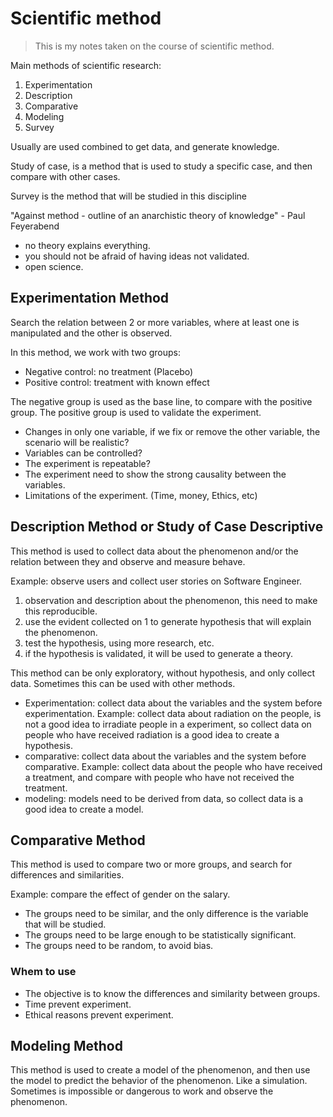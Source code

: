# Scientific method

> This is my notes taken on the course of scientific method.

Main methods of scientific research:

1. Experimentation
2. Description
3. Comparative
4. Modeling
5. Survey

Usually are used combined to get data, and generate knowledge.

Study of case, is a method that is used to study a specific case, and then compare with other cases.

Survey is the method that will be studied in this discipline

"Against method - outline of an anarchistic theory of knowledge" - Paul Feyerabend

- no theory explains everything.
- you should not be afraid of having ideas not validated.
- open science.

## Experimentation Method

Search the relation between 2 or more variables, where at least one is manipulated and the other is observed.

In this method, we work with two groups:

- Negative control: no treatment (Placebo)
- Positive control: treatment with known effect

The negative group is used as the base line, to compare with the positive group. The positive group is used to validate the experiment.

- Changes in only one variable, if we fix or remove the other variable, the scenario will be realistic?
- Variables can be controlled?
- The experiment is repeatable?
- The experiment need to show the strong causality between the variables.
- Limitations of the experiment. (Time, money, Ethics, etc)

## Description Method or Study of Case Descriptive

This method is used to collect data about the phenomenon and/or the relation between they and observe and measure behave.

Example: observe users and collect user stories on Software Engineer.

1. observation and description about the phenomenon, this need to make this reproducible.
2. use the evident collected on 1 to generate hypothesis that will explain the phenomenon.
3. test the hypothesis, using more research, etc.
4. if the hypothesis is validated, it will be used to generate a theory.

This method can be only exploratory, without hypothesis, and only collect data. Sometimes this can be used with other methods.

- Experimentation: collect data about the variables and the system before experimentation. Example: collect data about radiation on the people, is not a good idea to irradiate people in a experiment, so collect data on people who have received radiation is a good idea to create a hypothesis.
- comparative: collect data about the variables and the system before comparative. Example: collect data about the people who have received a treatment, and compare with people who have not received the treatment.
- modeling: models need to be derived from data, so collect data is a good idea to create a model.

## Comparative Method

This method is used to compare two or more groups, and search for differences and similarities.

Example: compare the effect of gender on the salary.

- The groups need to be similar, and the only difference is the variable that will be studied.
- The groups need to be large enough to be statistically significant.
- The groups need to be random, to avoid bias.

### Whem to use

- The objective is to know the differences and similarity between groups.
- Time prevent experiment.
- Ethical reasons prevent experiment.

## Modeling Method

This method is used to create a model of the phenomenon, and then use the model to predict the behavior of the phenomenon. Like a simulation. Sometimes is impossible or dangerous to work and observe the phenomenon.
